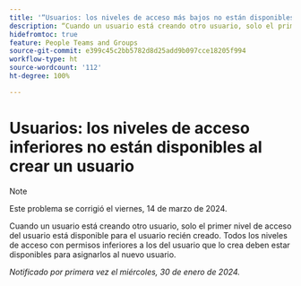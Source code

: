 ```yaml
---
title: '“Usuarios: los niveles de acceso más bajos no están disponibles al crear un usuario”'
description: “Cuando un usuario está creando otro usuario, solo el primer nivel de acceso del usuario está disponible para el usuario recién creado. Todos los niveles de acceso con permisos inferiores a los del usuario que lo crea deben estar disponibles para asignarlos al nuevo usuario”.
hidefromtoc: true
feature: People Teams and Groups
source-git-commit: e399c45c2bb5782d8d25add9b097cce18205f994
workflow-type: ht
source-wordcount: '112'
ht-degree: 100%

---
```



# Usuarios: los niveles de acceso inferiores no están disponibles al crear un usuario

>[!NOTE]
>
>Este problema se corrigió el viernes, 14 de marzo de 2024.

Cuando un usuario está creando otro usuario, solo el primer nivel de acceso del usuario está disponible para el usuario recién creado. Todos los niveles de acceso con permisos inferiores a los del usuario que lo crea deben estar disponibles para asignarlos al nuevo usuario.

_Notificado por primera vez el miércoles, 30 de enero de 2024._
